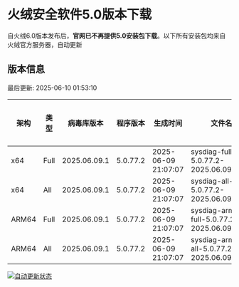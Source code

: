 # 火绒安全软件5.0版本下载 

自火绒6.0版本发布后，**官网已不再提供5.0安装包下载**。以下所有安装包均来自火绒官方服务器，自动更新

<!-- TABLE_START -->

## 版本信息

最后更新: 2025-06-10 01:53:10

| 架构    | 类型   | 病毒库版本 | 程序版本  | 生成时间 | 文件名 | 大小 | 下载链接    |
|---------|-------|------------|----------|----------|--------|------|----------|
| x64     | Full | 2025.06.09.1 | 5.0.77.2 | 2025-06-09 21:07:07 | sysdiag-full-5.0.77.2-2025.06.09.1.exe | 27.83M | [下载](https://down-tencent.huorong.cn/sysdiag-full-5.0.77.2-2025.06.09.1.exe) |
| x64     | All  | 2025.06.09.1 | 5.0.77.2 | 2025-06-09 21:07:07 | sysdiag-all-5.0.77.2-2025.06.09.1.exe | 27.83M | [下载](https://down-tencent.huorong.cn/sysdiag-all-5.0.77.2-2025.06.09.1.exe) |
| ARM64   | Full | 2025.06.09.1 | 5.0.77.2 | 2025-06-09 21:07:07 | sysdiag-arm64-full-5.0.77.2-2025.06.09.1.exe | 27.55M | [下载](https://down-tencent.huorong.cn/sysdiag-arm64-full-5.0.77.2-2025.06.09.1.exe) |
| ARM64   | All  | 2025.06.09.1 | 5.0.77.2 | 2025-06-09 21:07:07 | sysdiag-arm64-all-5.0.77.2-2025.06.09.1.exe | 27.55M | [下载](https://down-tencent.huorong.cn/sysdiag-arm64-all-5.0.77.2-2025.06.09.1.exe) |

<!-- TABLE_END -->

[![自动更新状态](https://github.com/J54264/Huorong-Version/actions/workflows/update.yml/badge.svg)](https://github.com/J54264/Huorong-Version/actions)
